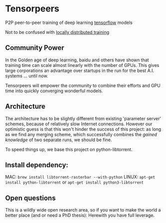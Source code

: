 # Tensorpeers
P2P peer-to-peer training of deep learning [tensorflow](https://github.com/tensorflow/tensorflow) models

Not to be confused with [locally distributed training](https://www.tensorflow.org/how_tos/distributed/)

## Community Power
In the Golden age of deep learning, baidu and others have shown that training time can scale almost linearly with the number of GPUs.
This gives large corporations an advantage over startups in the run for the best A.I. systems ... until now.

Tensorpeers will empower the community to combine their efforts and GPU time into quickly converging wonderful models.

## Architecture
The architecture has to be slightly different from existing 'parameter server' schemes, because of relatively slow Internet connections. However our optimistic guess is that this won't hinder the success of this project: as long as we find any  merging scheme, which successfully combines the *gained knowledge* of two separate runs, we should be fine.

To speed things up, we base this project on python-libtorrent.

## Install dependency:
MAC:
`brew install libtorrent-rasterbar --with-python`
LINUX:
`apt-get install python-libtorrent` or
`apt-get install python3-libtorrent`

## Open questions
This is a wildly wide open research area, so if you want to make the world a better place (and or need a PhD thesis):
Herewith you have full leverage.


<!--
This is a wildly wide open research area, so if you want to make the world a better place (and or need a PhD thesis):
Herewith you have full leverage.

Not to be confused with [exxact p2p deep-learning](https://exxactcorp.com/deep-learning-p2p.php)-->

